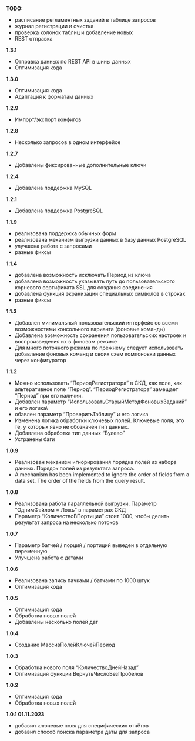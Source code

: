 **TODO:**

- расписание регламентных заданий в таблице запросов
- журнал регистрации и очистка
- проверка колонок таблиц и добавление новых
- REST отправка

**1.3.1**

- Отправка данных по REST API в шины данных
- Оптимизация кода

**1.3.0**

- Оптимизация кода
- Адаптация к форматам данных

**1.2.9**

- Импорт/экспорт конфигов

**1.2.8**

- Несколько запросов в одном интерфейсе

**1.2.7**

- Добавлены фиксированные дополнительные ключи

**1.2.4**

- Добавлена поддержка MySQL

**1.2.1**

- Добавлена поддержка PostgreSQL

**1.1.9**

- реализована поддержка обычных форм
- реализована механизм выгрузки данных в базу данных PostgreSQL
- улучшена работа с запросами
- разные фиксы

**1.1.4**

- добавлена возможность исключать Период из ключа
- добавлена возможность указывать путь до пользовательского корневого сертификата SSL для создания соединения
- добавлена функция экранизации специальных символов в строках
- разные фиксы

**1.1.3**

- Добавлен минимальный пользовательский интерфейс со всеми возможностями консольного варианта (фоновые команды)
- Добавлена возможность сохранения пользовательских настроек и воспроизведения их в фоновом режиме
- Для много поточного режима по прежнему следует использовать добавление фоновых команд и своих схем компоновки данных через конфигуратор

**1.1.2**

- Можно использовать “ПериодРегистратора” в СКД, как поле, как альтеративное поле “Период”. “ПериодРегистратора” замещает “Период” при его наличии.
- Добавлен параметр “ИспользоватьСтарыйМетодФоновыхЗаданий” и его логика\\
- обавлен параметр “ПроверитьТаблицу” и его логика
- Изменена логика обработки ключевых полей. Ключевые поля, это те, у которых явно не обозначен тип данных.
- Добавлена обработка тип данных “Булево”
- Устранены баги

**1.0.9**

- Реализован механизм игнорирования порядка полей из набора данных. Порядок полей из результата запроса.
- A mechanism has been implemented to ignore the order of fields from a data set. The order of the fields from the query result.

**1.0.8**

- Реализована работа параллельной выгрузки. Параметр “ОднимФайлом = Ложь” в параметрах СКД
- Параметр “КоличествоВПортиции” стоит 1000, чтобы делить результат запроса на несколько потоков

**1.0.7**

- Параметр батчей / порций / портиций выведен в отдельную переменную
- Улучшена работа с датами

**1.0.6**

- Реализована запись пачками / батчами по 1000 штук
- Оптимизация кода

**1.0.5**

- Оптимизация кода
- Обработка новых полей
- Добавлены несколько полей дат

**1.0.4**

- Создание МассивПолейКлючейПериод

**1.0.3**

- Обработка нового поля “КоличествоДнейНазад”
- Оптимизация функции ВернутьЧислоБезПробелов

**1.0.2**

- Оптимизация кода
- Обработка новых полей

**1.0.1 01.11.2023**

- добавил ключевые поля для специфических отчётов
- добавил способ поиска параметра даты для запроса